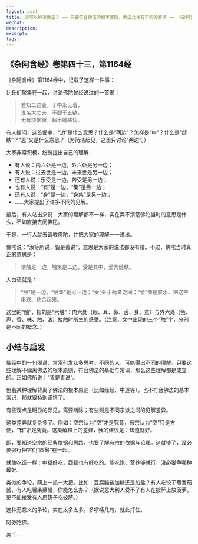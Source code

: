 ```yaml
---
layout: post
title: 谁可以解读佛法？ —— 只要符合佛法的根本原则，佛法允许有不同的解读 —— 《杂阿含经》卷第四十三，第1164经
wechat: 
description: 
excerpt: 
tags:
---
```


## 《杂阿含经》卷第四十三，第1164经

《杂阿含经》第1164经中，记载了这样一件事：

比丘们聚集在一起，讨论佛陀曾经说过的一首偈：

> 若知二边者，于中永无着，  
> 说名大丈夫，不顾于五欲，  
> 无有烦恼鏁，超出缝紩忧。

有人提问，这首偈中，“边”是什么意思？什么是“两边”？怎样是“中”？什么是“缝紩”？“思”又是什么意思？（为简洁起见，这里只讨论“两边”。）

大家非常积极，纷纷提出自己的理解：

- 有人说：内六处是一边，外六处是另一边；
- 有人说：过去世是一边，未来世是另一边；
- 还有人说：乐受是一边，苦受是另一边；
- 也有人说：“有”是一边，“集”是另一边；
- 还有人说：“身”是一边，“身集”是另一边；
- ……大家提出了许多不同的见解。

最后，有人站出来说：大家的理解都不一样，实在弄不清楚佛陀当时的意思是什么，不如直接去问佛陀。

于是，一行人就去请教佛陀，并把大家的理解一一说出。

佛陀说：“汝等所说，皆是善说”，意思是大家的说法都没有错。不过，佛陀当时真正的意思是：

> 谓触是一边，触集是二边，受是其中，爱为缝紩。

大白话就是：

> “触”是一边，“触集”是另一边；“受”处于两者之间；“爱”像是胶水，把这些串联、粘合起来。

这里的“触”，指的是“六触”：内六处（眼、耳、鼻、舌、身、意）与外六处（色、声、香、味、触、法）接触时所生的感受。（注意，文中出现的三个“触”字，分别是不同的概念。）

## 小结与启发

佛经中的一句偈语，常常引发众多思考。不同的人，可能得出不同的理解。只要这些理解不偏离佛法的根本原则，符合佛法的基础与常识，那么这些理解都是成立的。正如佛所说：“皆是善说”。

但若某种理解背离了佛法的根本原则（比如缘起、中道等），也不符合佛法的基本常识，那就要特别谨慎了。

有些观点是明显的邪见，需要断除；有些则是不同宗派之间的见解差异。

这类差异就复杂多了。例如：空宗认为“空”才是究竟，有宗认为“空”只是方便，“有”才是究竟。这类解释上的差异，我的建议是：知道就好。

即，要知道空宗的经典依据和思路，也要了解有宗的依据与论理。这就够了，没必要强行把它们“圆融”在一起。

就像吃饭一样：中餐好吃，西餐也有好吃的。能吃饱、营养够就行，没必要争哪种最好。

类似的争论，网上一抓一大把。比如：豆腐脑该加糖还是加盐？有人吃饺子蘸番茄酱，有人吃薯条蘸醋，你能怎么办？（据说意大利人受不了有人在披萨上放菠萝，更不能接受有人用筷子吃披萨。）

这种无意义的争论，实在太多太多。多啰嗦几句，就此打住。

阿弥陀佛。

愚千一
